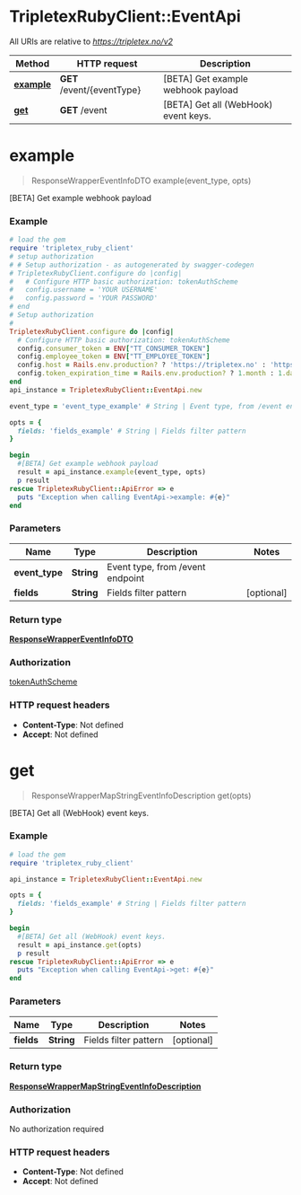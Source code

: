 # TripletexRubyClient::EventApi

All URIs are relative to *https://tripletex.no/v2*

Method | HTTP request | Description
------------- | ------------- | -------------
[**example**](EventApi.md#example) | **GET** /event/{eventType} | [BETA] Get example webhook payload
[**get**](EventApi.md#get) | **GET** /event | [BETA] Get all (WebHook) event keys.


# **example**
> ResponseWrapperEventInfoDTO example(event_type, opts)

[BETA] Get example webhook payload



### Example
```ruby
# load the gem
require 'tripletex_ruby_client'
# setup authorization
# # Setup authorization - as autogenerated by swagger-codegen
# TripletexRubyClient.configure do |config|
#   # Configure HTTP basic authorization: tokenAuthScheme
#   config.username = 'YOUR USERNAME'
#   config.password = 'YOUR PASSWORD'
# end
# Setup authorization
# 
TripletexRubyClient.configure do |config|
  # Configure HTTP basic authorization: tokenAuthScheme
  config.consumer_token = ENV["TT_CONSUMER_TOKEN"]
  config.employee_token = ENV["TT_EMPLOYEE_TOKEN"]
  config.host = Rails.env.production? ? 'https://tripletex.no' : 'https://api.tripletex.io'
  config.token_expiration_time = Rails.env.production? ? 1.month : 1.day
end
api_instance = TripletexRubyClient::EventApi.new

event_type = 'event_type_example' # String | Event type, from /event endpoint

opts = { 
  fields: 'fields_example' # String | Fields filter pattern
}

begin
  #[BETA] Get example webhook payload
  result = api_instance.example(event_type, opts)
  p result
rescue TripletexRubyClient::ApiError => e
  puts "Exception when calling EventApi->example: #{e}"
end
```

### Parameters

Name | Type | Description  | Notes
------------- | ------------- | ------------- | -------------
 **event_type** | **String**| Event type, from /event endpoint | 
 **fields** | **String**| Fields filter pattern | [optional] 

### Return type

[**ResponseWrapperEventInfoDTO**](ResponseWrapperEventInfoDTO.md)

### Authorization

[tokenAuthScheme](../README.md#tokenAuthScheme)

### HTTP request headers

 - **Content-Type**: Not defined
 - **Accept**: Not defined



# **get**
> ResponseWrapperMapStringEventInfoDescription get(opts)

[BETA] Get all (WebHook) event keys.



### Example
```ruby
# load the gem
require 'tripletex_ruby_client'

api_instance = TripletexRubyClient::EventApi.new

opts = { 
  fields: 'fields_example' # String | Fields filter pattern
}

begin
  #[BETA] Get all (WebHook) event keys.
  result = api_instance.get(opts)
  p result
rescue TripletexRubyClient::ApiError => e
  puts "Exception when calling EventApi->get: #{e}"
end
```

### Parameters

Name | Type | Description  | Notes
------------- | ------------- | ------------- | -------------
 **fields** | **String**| Fields filter pattern | [optional] 

### Return type

[**ResponseWrapperMapStringEventInfoDescription**](ResponseWrapperMapStringEventInfoDescription.md)

### Authorization

No authorization required

### HTTP request headers

 - **Content-Type**: Not defined
 - **Accept**: Not defined




